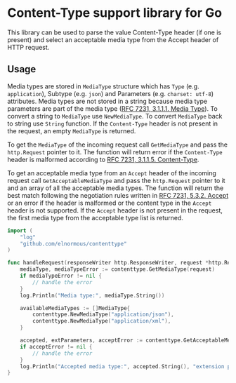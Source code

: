 # Content-Type support library for Go

This library can be used to parse the value Content-Type header (if one is present) and select an acceptable media type from the Accept header of HTTP request.

## Usage

Media types are stored in `MediaType` structure which has `Type` (e.g. `application`), Subtype (e.g. `json`) and Parameters (e.g. `charset: utf-8`) attributes. Media types are not stored in a string because media type parameters are part of the media type ([RFC 7231, 3.1.1.1. Media Type](https://tools.ietf.org/html/rfc7231#section-3.1.1.1)). To convert a string to `MediaType` use `NewMediaType`. To convert `MediaType` back to string use `String` function. If the `Content-Type` header is not present in the request, an empty `MediaType` is returned.

To get the `MediaType` of the incoming request call `GetMediaType` and pass the `http.Request` pointer to it. The function will return error if the `Content-Type` header is malformed according to [RFC 7231, 3.1.1.5. Content-Type](https://tools.ietf.org/html/rfc7231#section-3.1.1.5).

To get an acceptable media type from an `Accept`  header of the incoming request call `GetAcceptableMediaType` and pass the `http.Request` pointer to it and an array of all the acceptable media types. The function will return the best match following the negotiation rules written in [RFC 7231, 5.3.2. Accept](https://tools.ietf.org/html/rfc7231#section-5.3.2) or an error if the header is malformed or the content type in the `Accept` header is not supported. If the `Accept` header is not present in the request, the first media type from the acceptable type list is returned.

```go
import (
	"log"
	"github.com/elnormous/contenttype"
)

func handleRequest(responseWriter http.ResponseWriter, request *http.Request) {
    mediaType, mediaTypeError := contenttype.GetMediaType(request)
    if mediaTypeError != nil {
        // handle the error
    }
    log.Println("Media type:", mediaType.String())

    availableMediaTypes := []MediaType{
        contenttype.NewMediaType("application/json"),
        contenttype.NewMediaType("application/xml"),
    }

    accepted, extParameters, acceptError := contenttype.GetAcceptableMediaType(request, availableMediaTypes)
    if acceptError != nil {
        // handle the error
    }
    log.Println("Accepted media type:", accepted.String(), "extension parameters:", extParameters)
}
```